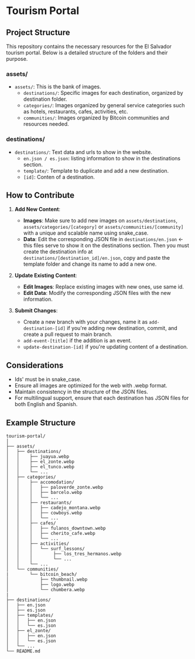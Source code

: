 # Tourism Portal

## Project Structure

This repository contains the necessary resources for the El Salvador tourism portal. Below is a detailed structure of the folders and their purpose.

### assets/

- `assets/`: This is the bank of images.
  - `destinations/`: Specific images for each destination, organized by destination folder.
  - `categories/`: Images organized by general service categories such as hotels, restaurants, cafes, activities, etc.
  - `communities/`: Images organized by Bitcoin communities and resources needed.

### destinations/

- `destinations/`: Text data and urls to show in the website.
   - `en.json / es.json`: listing information to show in the destinations section.
   - `template/`: Template to duplicate and add a new destination.
   - `[id]`: Conten of a destination.

## How to Contribute

1. **Add New Content**:

   - **Images**: Make sure to add new images on `assets/destinations`, `assets/categories/[category]` or `assets/communities/[community]` with a unique and scalable name using snake_case.
   - **Data**: Edit the corresponding JSON file in `destinations/en.json` <- this files serve to show it on the destinations section. Then you must create the destination info at `destinations/[destination_id]/en.json`, copy and paste the template folder and change its name to add a new one.

2. **Update Existing Content**:

   - **Edit Images**: Replace existing images with new ones, use same id.
   - **Edit Data**: Modify the corresponding JSON files with the new information.

3. **Submit Changes**:
   - Create a new branch with your changes, name it as `add-destination-[id]` if you're adding new destination, commit, and create a pull request to main branch.
   - `add-event-[title]` if the addition is an event.
   - `update-destination-[id]` if you're updating content of a destination.

## Considerations

- Ids' must be in snake_case.
- Ensure all images are optimized for the web with .webp format.
- Maintain consistency in the structure of the JSON files.
- For multilingual support, ensure that each destination has JSON files for both English and Spanish.

## Example Structure

```plaintext
tourism-portal/
│
├── assets/
│   ├── destinations/
│   │    ├── juayua.webp
│   │    ├── el_zonte.webp
│   │    ├── el_tunco.webp
│   │    └── ...
│   ├── categories/
│   │    ├── accomodation/
│   │    │   ├── paloverde_zonte.webp
│   │    │   ├── barcelo.webp
│   │    │   └── ...
│   │    ├── restaurants/
│   │    │   ├── cadejo_montana.webp
│   │    │   ├── cowboys.webp
│   │    │   └── ...
│   │    ├── cafes/
│   │    │   ├── fulanos_downtown.webp
│   │    │   ├── cherito_cafe.webp
│   │    │   └── ...
│   │    ├── activities/
│   │    │   └── surf_lessons/
│   │    │        ├── los_tres_hermanos.webp
│   │    │        └── ...
│   │    └── ...
│   └── communities/
|        └── bitcoin_beach/
│            ├── thumbnail.webp
│            ├── logo.webp
│            └── chumbera.webp
|
├── destinations/
│   ├── en.json
│   ├── es.json
│   ├── templates/
│   │   ├── en.json
│   │   └── es.json
│   ├── el_zonte/
│   │   ├── en.json
│   │   └── es.json
│   └── ...
└── README.md
```
